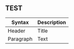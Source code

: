 ## TEST


| Syntax | Description |
| ----------- | ----------- |
| Header | Title |
| Paragraph | Text |
